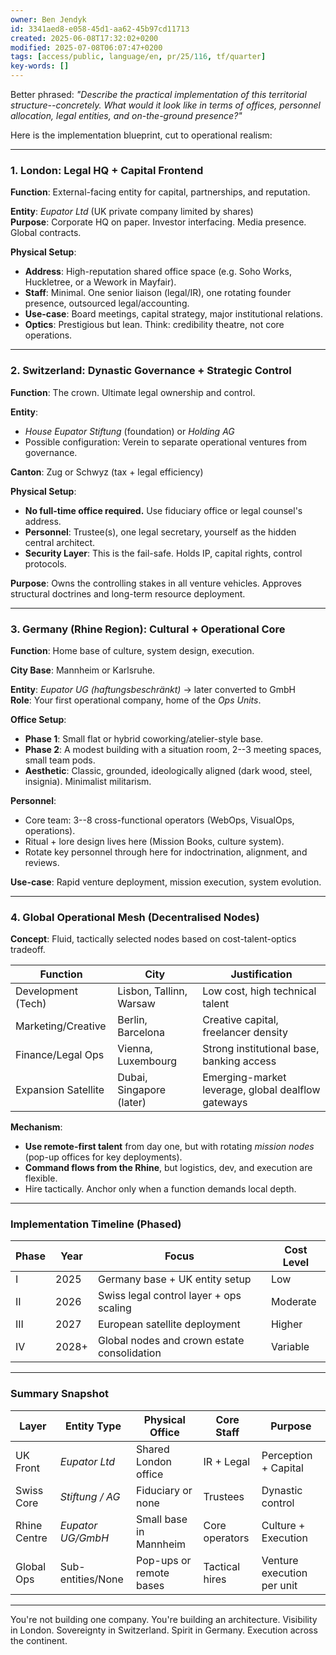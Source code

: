 ```yaml
---
owner: Ben Jendyk
id: 3341aed8-e058-45d1-aa62-45b97cd11713
created: 2025-06-08T17:32:02+0200
modified: 2025-07-08T06:07:47+0200
tags: [access/public, language/en, pr/25/116, tf/quarter]
key-words: []
---
```


Better phrased: _"Describe the practical implementation of this territorial structure--concretely. What would it look like in terms of offices, personnel allocation, legal entities, and on-the-ground presence?"_

Here is the implementation blueprint, cut to operational realism:

* * *

### 1. **London: Legal HQ + Capital Frontend**

**Function**: External-facing entity for capital, partnerships, and reputation.

**Entity**: _Eupator Ltd_ (UK private company limited by shares)  
**Purpose**: Corporate HQ on paper. Investor interfacing. Media presence. Global contracts.

**Physical Setup**:

- **Address**: High-reputation shared office space (e.g. Soho Works, Huckletree, or a Wework in Mayfair).
- **Staff**: Minimal. One senior liaison (legal/IR), one rotating founder presence, outsourced legal/accounting.
- **Use-case**: Board meetings, capital strategy, major institutional relations.
- **Optics**: Prestigious but lean. Think: credibility theatre, not core operations.
* * *

### 2. **Switzerland: Dynastic Governance + Strategic Control**

**Function**: The crown. Ultimate legal ownership and control.

**Entity**:

- _House Eupator Stiftung_ (foundation) or _Holding AG_
- Possible configuration: Verein to separate operational ventures from governance.

**Canton**: Zug or Schwyz (tax + legal efficiency)

**Physical Setup**:

- **No full-time office required.** Use fiduciary office or legal counsel's address.
- **Personnel**: Trustee(s), one legal secretary, yourself as the hidden central architect.
- **Security Layer**: This is the fail-safe. Holds IP, capital rights, control protocols.

**Purpose**: Owns the controlling stakes in all venture vehicles. Approves structural doctrines and long-term resource deployment.

* * *

### 3. **Germany (Rhine Region): Cultural + Operational Core**

**Function**: Home base of culture, system design, execution.

**City Base**: Mannheim or Karlsruhe.

**Entity**: _Eupator UG (haftungsbeschränkt)_ → later converted to GmbH  
**Role**: Your first operational company, home of the _Ops Units_.

**Office Setup**:

- **Phase 1**: Small flat or hybrid coworking/atelier-style base.
- **Phase 2**: A modest building with a situation room, 2--3 meeting spaces, small team pods.
- **Aesthetic**: Classic, grounded, ideologically aligned (dark wood, steel, insignia). Minimalist militarism.

**Personnel**:

- Core team: 3--8 cross-functional operators (WebOps, VisualOps, operations).
- Ritual + lore design lives here (Mission Books, culture system).
- Rotate key personnel through here for indoctrination, alignment, and reviews.

**Use-case**: Rapid venture deployment, mission execution, system evolution.

* * *

### 4. **Global Operational Mesh (Decentralised Nodes)**

**Concept**: Fluid, tactically selected nodes based on cost-talent-optics tradeoff.

| Function | City | Justification | 
| ---- | ---- | ----  |
| Development (Tech) | Lisbon, Tallinn, Warsaw | Low cost, high technical talent | 
| Marketing/Creative | Berlin, Barcelona | Creative capital, freelancer density | 
| Finance/Legal Ops | Vienna, Luxembourg | Strong institutional base, banking access | 
| Expansion Satellite | Dubai, Singapore (later) | Emerging-market leverage, global dealflow gateways | 

**Mechanism**:

- **Use remote-first talent** from day one, but with rotating _mission nodes_ (pop-up offices for key deployments).
- **Command flows from the Rhine**, but logistics, dev, and execution are flexible.
- Hire tactically. Anchor only when a function demands local depth.
* * *

### Implementation Timeline (Phased)

| Phase | Year | Focus | Cost Level | 
| ---- | ---- | ---- | ----  |
| I | 2025 | Germany base + UK entity setup | Low | 
| II | 2026 | Swiss legal control layer + ops scaling | Moderate | 
| III | 2027 | European satellite deployment | Higher | 
| IV | 2028+ | Global nodes and crown estate consolidation | Variable | 
* * *

### Summary Snapshot

| Layer | Entity Type | Physical Office | Core Staff | Purpose | 
| ---- | ---- | ---- | ---- | ----  |
| UK Front | _Eupator Ltd_ | Shared London office | IR + Legal | Perception + Capital | 
| Swiss Core | _Stiftung / AG_ | Fiduciary or none | Trustees | Dynastic control | 
| Rhine Centre | _Eupator UG/GmbH_ | Small base in Mannheim | Core operators | Culture + Execution | 
| Global Ops | Sub-entities/None | Pop-ups or remote bases | Tactical hires | Venture execution per unit | 

* * *

You're not building one company. You're building an architecture. Visibility in London. Sovereignty in Switzerland. Spirit in Germany. Execution across the continent.